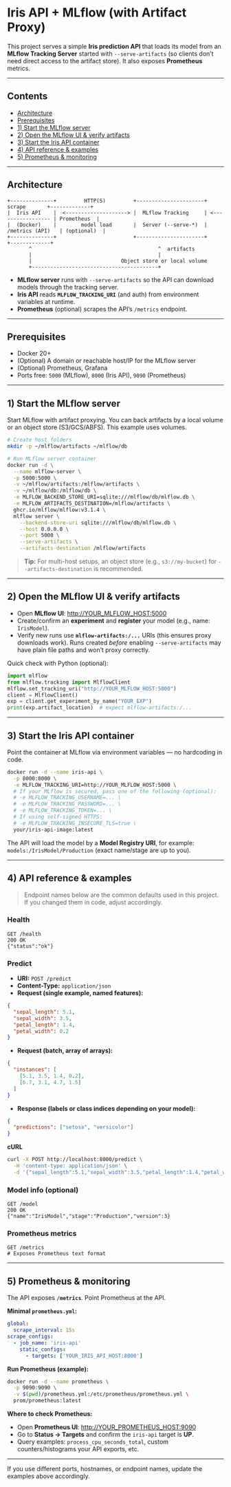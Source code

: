 # Iris API + MLflow (with Artifact Proxy)

This project serves a simple **Iris prediction API** that loads its model from an **MLflow Tracking Server** started with `--serve-artifacts` (so clients don’t need direct access to the artifact store). It also exposes **Prometheus** metrics.

---

## Contents
- [Architecture](#architecture)
- [Prerequisites](#prerequisites)
- [1) Start the MLflow server](#1-start-the-mlflow-server)
- [2) Open the MLflow UI & verify artifacts](#2-open-the-mlflow-ui--verify-artifacts)
- [3) Start the Iris API container](#3-start-the-iris-api-container)
- [4) API reference & examples](#5-api-reference--examples)
- [5) Prometheus & monitoring](#6-prometheus--monitoring)

---

## Architecture
```
+--------------+         HTTP(S)         +----------------------+       scrape       +-------------+
|  Iris API    |  <--------------------> |  MLflow Tracking     | <----------------- | Prometheus  |
|  (Docker)    |        model load       |  Server (--serve-*)  |   /metrics (API)   | (optional)  |
+--------------+                         +----------------------+                   +-------------+
       ^                                         ^  artifacts
       |                                         |
       |                             Object store or local volume
       +-----------------------------------------+
```

- **MLflow server** runs with `--serve-artifacts` so the API can download models through the tracking server.
- **Iris API** reads **`MLFLOW_TRACKING_URI`** (and auth) from environment variables at runtime.
- **Prometheus** (optional) scrapes the API’s `/metrics` endpoint.

---

## Prerequisites
- Docker 20+
- (Optional) A domain or reachable host/IP for the MLflow server
- (Optional) Prometheus, Grafana
- Ports free: `5000` (MLflow), `8000` (Iris API), `9090` (Prometheus)

---

## 1) Start the MLflow server
Start MLflow with artifact proxying. You can back artifacts by a local volume or an object store (S3/GCS/ABFS). This example uses volumes.

```bash
# Create host folders
mkdir -p ~/mlflow/artifacts ~/mlflow/db

# Run MLflow server container
docker run -d \
  --name mlflow-server \
  -p 5000:5000 \
  -v ~/mlflow/artifacts:/mlflow/artifacts \
  -v ~/mlflow/db:/mlflow/db \
  -e MLFLOW_BACKEND_STORE_URI=sqlite:///mlflow/db/mlflow.db \
  -e MLFLOW_ARTIFACTS_DESTINATION=/mlflow/artifacts \
  ghcr.io/mlflow/mlflow:v3.1.4 \
  mlflow server \
    --backend-store-uri sqlite:///mlflow/db/mlflow.db \
    --host 0.0.0.0 \
    --port 5000 \
    --serve-artifacts \
    --artifacts-destination /mlflow/artifacts
```

> **Tip:** For multi-host setups, an object store (e.g., `s3://my-bucket`) for `--artifacts-destination` is recommended.

---

## 2) Open the MLflow UI & verify artifacts
- Open **MLflow UI**: <http://YOUR_MLFLOW_HOST:5000>
- Create/confirm an **experiment** and **register** your model (e.g., name: `IrisModel`).
- Verify new runs use **`mlflow-artifacts:/...`** URIs (this ensures proxy downloads work). Runs created *before* enabling `--serve-artifacts` may have plain file paths and won’t proxy correctly.

Quick check with Python (optional):
```python
import mlflow
from mlflow.tracking import MlflowClient
mlflow.set_tracking_uri("http://YOUR_MLFLOW_HOST:5000")
client = MlflowClient()
exp = client.get_experiment_by_name("YOUR_EXP")
print(exp.artifact_location)  # expect mlflow-artifacts:/...
```

---

## 3) Start the Iris API container
Point the container at MLflow via environment variables — no hardcoding in code.

```bash
docker run -d --name iris-api \
  -p 8000:8000 \
  -e MLFLOW_TRACKING_URI=http://YOUR_MLFLOW_HOST:5000 \
  # If your MLflow is secured, pass one of the following (optional):
  # -e MLFLOW_TRACKING_USERNAME=... \
  # -e MLFLOW_TRACKING_PASSWORD=... \
  # -e MLFLOW_TRACKING_TOKEN=... \
  # If using self-signed HTTPS:
  # -e MLFLOW_TRACKING_INSECURE_TLS=true \
  your/iris-api-image:latest
```

The API will load the model by a **Model Registry URI**, for example: `models:/IrisModel/Production` (exact name/stage are up to you).

---

## 4) API reference & examples
> Endpoint names below are the common defaults used in this project. If you changed them in code, adjust accordingly.

### Health
```
GET /health
200 OK
{"status":"ok"}
```

### Predict
- **URI:** `POST /predict`
- **Content-Type:** `application/json`
- **Request (single example, named features):**
```json
{
  "sepal_length": 5.1,
  "sepal_width": 3.5,
  "petal_length": 1.4,
  "petal_width": 0.2
}
```
- **Request (batch, array of arrays):**
```json
{
  "instances": [
    [5.1, 3.5, 1.4, 0.2],
    [6.7, 3.1, 4.7, 1.5]
  ]
}
```
- **Response (labels or class indices depending on your model):**
```json
{
  "predictions": ["setosa", "versicolor"]
}
```

**cURL**
```bash
curl -X POST http://localhost:8000/predict \
  -H 'content-type: application/json' \
  -d '{"sepal_length":5.1,"sepal_width":3.5,"petal_length":1.4,"petal_width":0.2}'
```

### Model info (optional)
```
GET /model
200 OK
{"name":"IrisModel","stage":"Production","version":3}
```

### Prometheus metrics
```
GET /metrics
# Exposes Prometheus text format
```

---

## 5) Prometheus & monitoring
The API exposes **`/metrics`**. Point Prometheus at the API.

**Minimal `prometheus.yml`:**
```yaml
global:
  scrape_interval: 15s
scrape_configs:
  - job_name: 'iris-api'
    static_configs:
      - targets: ['YOUR_IRIS_API_HOST:8000']
```

**Run Prometheus (example):**
```bash
docker run -d --name prometheus \
  -p 9090:9090 \
  -v $(pwd)/prometheus.yml:/etc/prometheus/prometheus.yml \
  prom/prometheus:latest
```

**Where to check Prometheus:**
- Open **Prometheus UI**: <http://YOUR_PROMETHEUS_HOST:9090>
- Go to **Status → Targets** and confirm the `iris-api` target is **UP**.
- Query examples: `process_cpu_seconds_total`, custom counters/histograms your API exports, etc.
---

If you use different ports, hostnames, or endpoint names, update the examples above accordingly.

